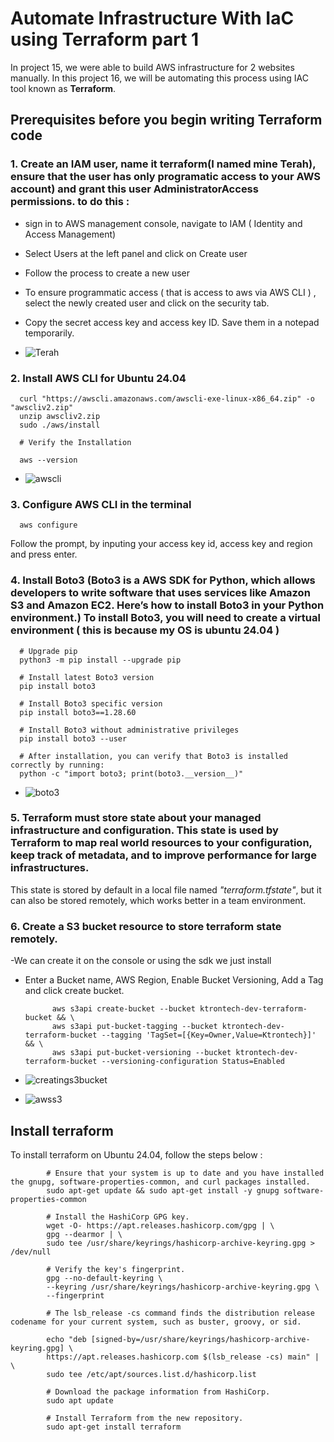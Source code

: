 # Automate Infrastructure With IaC using Terraform part 1
In project 15, we were able to build AWS infrastructure for 2 websites manually. In this project 16, we will be automating this process using IAC tool known as **Terraform**.

## Prerequisites before you begin writing Terraform code
### 1. Create an IAM user, name it terraform(I named mine Terah), ensure that the user has only programatic access to your AWS account) and grant this user AdministratorAccess permissions. to do this :

- sign in to AWS management console, navigate to IAM ( Identity and Access Management)
- Select Users at the left panel and click on Create user
- Follow the process to create a new user
- To ensure programmatic access ( that is access to aws via AWS CLI ) , select the newly created user and click on the security tab.
- Copy the secret access key and access key ID. Save them in a notepad temporarily.

- ![Terah](https://github.com/user-attachments/assets/26c01cc0-d5a6-4ae5-9eda-e5157c0f69b9)

### 2. Install AWS CLI for Ubuntu 24.04

      curl "https://awscli.amazonaws.com/awscli-exe-linux-x86_64.zip" -o "awscliv2.zip"
      unzip awscliv2.zip
      sudo ./aws/install

      # Verify the Installation

      aws --version

- ![awscli](https://github.com/user-attachments/assets/19413d8e-1280-4980-a5d4-d3626f4bda82)


### 3. Configure AWS CLI in the terminal

      aws configure
      
Follow the prompt, by inputing your access key id, access key and region and press enter.

### 4. Install Boto3 (Boto3 is a AWS SDK for Python, which allows developers to write software that uses services like Amazon S3 and Amazon EC2. Here’s how to install Boto3 in your Python environment.) To install Boto3, you will need to create a virtual environment ( this is because my OS is ubuntu 24.04 )

      # Upgrade pip
      python3 -m pip install --upgrade pip
      
      # Install latest Boto3 version
      pip install boto3
      
      # Install Boto3 specific version
      pip install boto3==1.28.60
      
      # Install Boto3 without administrative privileges
      pip install boto3 --user
      
      # After installation, you can verify that Boto3 is installed correctly by running:
      python -c "import boto3; print(boto3.__version__)"
      
- ![boto3](https://github.com/user-attachments/assets/eb0e0d25-ec2b-4e09-ad4f-b060f3314081)

### 5. Terraform must store state about your managed infrastructure and configuration. This state is used by Terraform to map real world resources to your configuration, keep track of metadata, and to improve performance for large infrastructures.

This state is stored by default in a local file named _"terraform.tfstate"_, but it can also be stored remotely, which works better in a team environment.

### 6. Create a S3 bucket resource to store terraform state remotely.  
-We can create it on the console or using the sdk we just install
- Enter a Bucket name, AWS Region, Enable Bucket Versioning, Add a Tag and click create bucket.

            aws s3api create-bucket --bucket ktrontech-dev-terraform-bucket && \
            aws s3api put-bucket-tagging --bucket ktrontech-dev-terraform-bucket --tagging 'TagSet=[{Key=Owner,Value=Ktrontech}]' && \
            aws s3api put-bucket-versioning --bucket ktrontech-dev-terraform-bucket --versioning-configuration Status=Enabled

- ![creatings3bucket](https://github.com/user-attachments/assets/0d79c6e3-4754-4257-b9c9-1d652d2b6a94)

- ![awss3](https://github.com/user-attachments/assets/b46a60d2-2b76-4a90-8374-217a8166c951)

## Install terraform
To install terraform on Ubuntu 24.04, follow the steps below :

            # Ensure that your system is up to date and you have installed the gnupg, software-properties-common, and curl packages installed. 
            sudo apt-get update && sudo apt-get install -y gnupg software-properties-common
            
            # Install the HashiCorp GPG key.
            wget -O- https://apt.releases.hashicorp.com/gpg | \
            gpg --dearmor | \
            sudo tee /usr/share/keyrings/hashicorp-archive-keyring.gpg > /dev/null
            
            # Verify the key's fingerprint.
            gpg --no-default-keyring \
            --keyring /usr/share/keyrings/hashicorp-archive-keyring.gpg \
            --fingerprint

            # The lsb_release -cs command finds the distribution release codename for your current system, such as buster, groovy, or sid.

            echo "deb [signed-by=/usr/share/keyrings/hashicorp-archive-keyring.gpg] \
            https://apt.releases.hashicorp.com $(lsb_release -cs) main" | \
            sudo tee /etc/apt/sources.list.d/hashicorp.list

            # Download the package information from HashiCorp.
            sudo apt update

            # Install Terraform from the new repository.
            sudo apt-get install terraform

































































































































































































































































